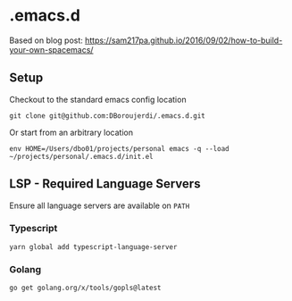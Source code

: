 # .emacs.d

Based on blog post:
https://sam217pa.github.io/2016/09/02/how-to-build-your-own-spacemacs/

## Setup

Checkout to the standard emacs config location

```
git clone git@github.com:DBoroujerdi/.emacs.d.git
```

Or start from an arbitrary location

`env HOME=/Users/dbo01/projects/personal emacs -q --load ~/projects/personal/.emacs.d/init.el`

## LSP - Required Language Servers

Ensure all language servers are available on `PATH`

### Typescript

```
yarn global add typescript-language-server
```

### Golang

```
go get golang.org/x/tools/gopls@latest
```
